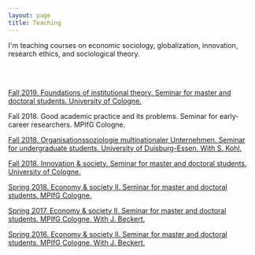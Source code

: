 ```yaml
---
layout: page
title: Teaching
---
```


I'm teaching courses on economic sociology, globalization, innovation, research ethics, and sociological theory.

<br/><br/>


[Fall 2019. Foundations of institutional theory. Seminar for master and doctoral students. University of Cologne.](teaching_files/syl_found_2019.pdf)

Fall 2018. Good academic practice and its problems. Seminar for early-career researchers. MPIfG Cologne.

[Fall 2018. Organisationssoziologie multinationaler Unternehmen. Seminar for undergraduate students. University of Duisburg-Essen. With S. Kohl.](teaching_files/syl_mne_2018.pdf)

[Fall 2018. Innovation & society. Seminar for master and doctoral students. University of Cologne.](teaching_files/syl_innov_2018.pdf)

[Spring 2018. Economy & society II. Seminar for master and doctoral students. MPIfG Cologne.](teaching_files/syl_econsoc_II_2018.pdf)

[Spring 2017. Economy & society II. Seminar for master and doctoral students. MPIfG Cologne. With J. Beckert.](teaching_files/syl_econsoc_II_2017.pdf)

[Spring 2016. Economy & society II. Seminar for master and doctoral students. MPIfG Cologne. With J. Beckert.](teaching_files/syl_econsoc_II_2016.pdf)